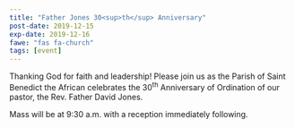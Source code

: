 ```yaml
---
title: "Father Jones 30<sup>th</sup> Anniversary"
post-date: 2019-12-15
exp-date: 2019-12-16
fawe: "fas fa-church"
tags: [event]
---
```

Thanking God for faith and leadership! Please join us as the Parish of Saint Benedict the African celebrates the 30<sup>th</sup> Anniversary of Ordination of our pastor, the Rev. Father David Jones.

Mass will be at 9:30 a.m. with a reception immediately following.